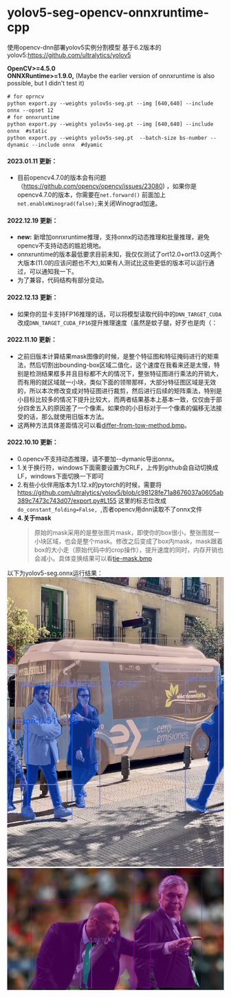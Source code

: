 # yolov5-seg-opencv-onnxruntime-cpp
使用opencv-dnn部署yolov5实例分割模型
基于6.2版本的yolov5:https://github.com/ultralytics/yolov5

**OpenCV>=4.5.0**<br>
**ONNXRuntime>=1.9.0,** (Maybe the earlier version of onnxruntime is also possible, but I didn't test it)
```
# for oprncv
python export.py --weights yolov5s-seg.pt --img [640,640] --include onnx --opset 12
# for onnxruntime
python export.py --weights yolov5s-seg.pt --img [640,640] --include onnx  #static
python export.py --weights yolov5s-seg.pt  --batch-size bs-number --dynamic --include onnx  #dyamic
```
#### 2023.01.11 更新：
+ 目前opencv4.7.0的版本会有问题（https://github.com/opencv/opencv/issues/23080) ，如果你是opencv4.7.0的版本，你需要在```net.forward()``` 前面加上```net.enableWinograd(false);```来关闭Winograd加速。

#### 2022.12.19 更新：
+ **new:** 新增加onnxruntime推理，支持onnx的动态推理和批量推理，避免opencv不支持动态的尴尬境地。
+ onnxruntime的版本最低要求目前未知，我仅仅测试了ort12.0+ort13.0这两个大版本(11.0的应该问题也不大),如果有人测试比这些更低的版本可以运行通过，可以通知我一下。
+ 为了兼容，代码结构有部分变动。
#### 2022.12.13 更新：
+ 如果你的显卡支持FP16推理的话，可以将模型读取代码中的```DNN_TARGET_CUDA```改成```DNN_TARGET_CUDA_FP16```提升推理速度（虽然是蚊子腿，好歹也是肉（： 
#### 2022.11.10 更新：
+ 之前旧版本计算结果mask图像的时候，是整个特征图和特征掩码进行的矩乘法，然后切割出bounding-box区域二值化，这个速度在我看来还是太慢，特别是检测结果框多并且目标都不大的情况下，整张特征图进行乘法的开销大，而有用的就区域就一小块，类似下面的领带那样，大部分特征图区域是无效的，所以本次修改变成对特征图进行裁剪，然后进行后续的矩阵乘法，特别是小目标比较多的情况下提升比较大，而两者结果基本上基本一致，仅仅由于部分四舍五入的原因差了一个像素。如果你的小目标对于一个像素的偏移无法接受的话，那么就使用旧版本方法。
+ 这两种方法具体差距情况可以看[differ-from-tow-method.bmp](res/bus_diff.bmp)。

 
#### 2022.10.10 更新：  
+ 0.opencv不支持动态推理，请不要加--dymanic导出onnx。
+ 1.关于换行符，windows下面需要设置为CRLF，上传到github会自动切换成LF，windows下面切换一下即可<br>
+ 2.有些小伙伴用版本为1.12.x的pytorch的时候，需要将
https://github.com/ultralytics/yolov5/blob/c98128fe71a8676037a0605ab389c7473c743d07/export.py#L155
这里的标志位改成```do_constant_folding=False, ```,否者opencv用dnn读取不了onnx文件
+ **4.关于mask**
  > 原始的mask采用的是整张图片mask，即使你的box很小，整张图就一小块区域，也会是整个mask。修改之后变成了box内mask，mask跟着box的大小走（原始代码中的crop操作），提升速度的同时，内存开销也会减小。具体变换结果可以看[tie-mask.bmp](res/boxMask.bmp)

以下为yolov5-seg.onnx运行结果：
![](res/bus.bmp)
![](res/zidane.bmp)
